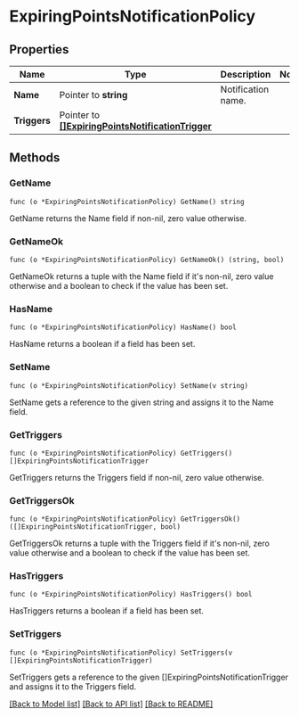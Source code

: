 # ExpiringPointsNotificationPolicy

## Properties

Name | Type | Description | Notes
------------ | ------------- | ------------- | -------------
**Name** | Pointer to **string** | Notification name. | 
**Triggers** | Pointer to [**[]ExpiringPointsNotificationTrigger**](ExpiringPointsNotificationTrigger.md) |  | 

## Methods

### GetName

`func (o *ExpiringPointsNotificationPolicy) GetName() string`

GetName returns the Name field if non-nil, zero value otherwise.

### GetNameOk

`func (o *ExpiringPointsNotificationPolicy) GetNameOk() (string, bool)`

GetNameOk returns a tuple with the Name field if it's non-nil, zero value otherwise
and a boolean to check if the value has been set.

### HasName

`func (o *ExpiringPointsNotificationPolicy) HasName() bool`

HasName returns a boolean if a field has been set.

### SetName

`func (o *ExpiringPointsNotificationPolicy) SetName(v string)`

SetName gets a reference to the given string and assigns it to the Name field.

### GetTriggers

`func (o *ExpiringPointsNotificationPolicy) GetTriggers() []ExpiringPointsNotificationTrigger`

GetTriggers returns the Triggers field if non-nil, zero value otherwise.

### GetTriggersOk

`func (o *ExpiringPointsNotificationPolicy) GetTriggersOk() ([]ExpiringPointsNotificationTrigger, bool)`

GetTriggersOk returns a tuple with the Triggers field if it's non-nil, zero value otherwise
and a boolean to check if the value has been set.

### HasTriggers

`func (o *ExpiringPointsNotificationPolicy) HasTriggers() bool`

HasTriggers returns a boolean if a field has been set.

### SetTriggers

`func (o *ExpiringPointsNotificationPolicy) SetTriggers(v []ExpiringPointsNotificationTrigger)`

SetTriggers gets a reference to the given []ExpiringPointsNotificationTrigger and assigns it to the Triggers field.


[[Back to Model list]](../README.md#documentation-for-models) [[Back to API list]](../README.md#documentation-for-api-endpoints) [[Back to README]](../README.md)


